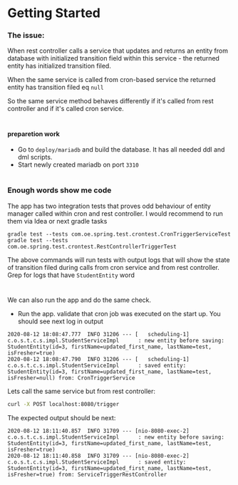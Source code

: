 # Getting Started

### The issue: 
When rest controller calls a service that updates and returns an entity from database with initialized transition field
within this service - the returned entity has initialized transition filed.

When the same service is called from cron-based service the returned entity has  transition filed eq `null`

So the same service method  behaves differently if it's called from rest controller and if it's called cron service.
#
#### preparetion work


* Go to `deploy/mariadb` and build the database. It has all needed ddl and dml scripts.
* Start newly created mariadb on port `3310` 
#
### Enough words show me code 
The app has two integration tests that proves odd behaviour of entity manager called within cron and rest controller.
I would recommend to run them via Idea or next gradle tasks
```
gradle test --tests com.oe.spring.test.crontest.CronTriggerServiceTest 
gradle test --tests com.oe.spring.test.crontest.RestControllerTriggerTest
```
The above commands will run tests with output logs that will show the state of transition filed during calls from cron 
service and from rest controller. Grep for logs that have `StudentEntity` word
#
We can also run the app and do the same check.
* Run the app. validate that cron job was executed on the start up. You should see next log in output 
```$xslt
2020-08-12 18:08:47.777  INFO 31206 --- [   scheduling-1] c.o.s.t.c.s.impl.StudentServiceImpl      : new entity before saving: StudentEntity(id=3, firstName=updated_first_name, lastName=test, isFresher=true)
2020-08-12 18:08:47.790  INFO 31206 --- [   scheduling-1] c.o.s.t.c.s.impl.StudentServiceImpl      : saved entity: StudentEntity(id=3, firstName=updated_first_name, lastName=test, isFresher=null) from: CronTriggerService 
```
Lets call the same service but from rest controller: 
```bash
curl -X POST localhost:8080/trigger
```
The expected output should be next: 
```
2020-08-12 18:11:40.857  INFO 31709 --- [nio-8080-exec-2] c.o.s.t.c.s.impl.StudentServiceImpl      : new entity before saving: StudentEntity(id=3, firstName=updated_first_name, lastName=test, isFresher=true)
2020-08-12 18:11:40.858  INFO 31709 --- [nio-8080-exec-2] c.o.s.t.c.s.impl.StudentServiceImpl      : saved entity: StudentEntity(id=3, firstName=updated_first_name, lastName=test, isFresher=true) from: ServiceTriggerRestController 
```


